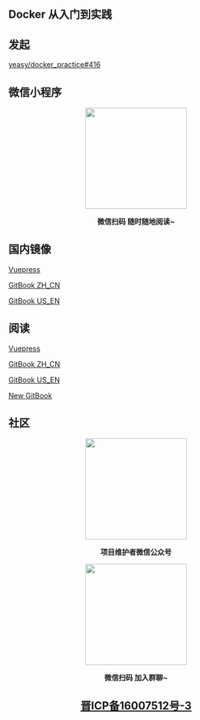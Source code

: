 ## Docker 从入门到实践

## 发起

[yeasy/docker_practice#416](https://github.com/yeasy/docker_practice/issues/416)

## 微信小程序

<p align="center">
<img width="200" src="https://user-images.githubusercontent.com/16733187/49682252-3ac4c500-faec-11e8-86ab-eafe0139be6b.jpg">
</p>

<p align="center"><strong>微信扫码 随时随地阅读~</strong></p>


## 国内镜像

[Vuepress](https://vuepress.mirror.docker-practice.com)

[GitBook ZH_CN](https://docker_practice.gitee.io/zh-cn)

[GitBook US_EN](https://docker_practice.gitee.io/us-en)

## 阅读

[Vuepress](https://vuepress.docker-practice.com)

[GitBook ZH_CN](https://docker-practice.github.io/zh-cn)

[GitBook US_EN](https://docker-practice.github.io/us-en)

[New GitBook](https://gitbook.docker-practice.com)

## 社区

<p align="center">
<img width="200" src="https://user-images.githubusercontent.com/16733187/46847944-84a96b80-ce19-11e8-9f0c-ec84b2ac463e.jpg">
</p>

<p align="center"><strong>项目维护者微信公众号</strong></p>

<p align="center">
<img width="200" src="https://user-images.githubusercontent.com/16733187/65308302-55b87f80-dbbc-11e9-9d42-57eac554fb3b.jpg">
</p>

<p align="center"><strong>微信扫码 加入群聊~</strong></p>


<h2 align="center"><a href="http://www.beian.miit.gov.cn/"><strong>晋ICP备16007512号-3</strong></a></h2>
